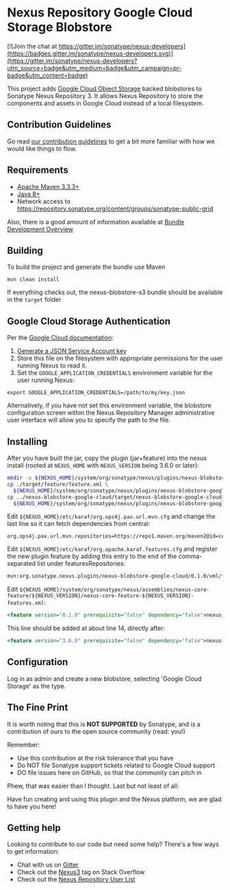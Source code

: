 <!--

    Sonatype Nexus (TM) Open Source Version
    Copyright (c) 2017-present Sonatype, Inc.
    All rights reserved. Includes the third-party code listed at http://links.sonatype.com/products/nexus/oss/attributions.

    This program and the accompanying materials are made available under the terms of the Eclipse Public License Version 1.0,
    which accompanies this distribution and is available at http://www.eclipse.org/legal/epl-v10.html.

    Sonatype Nexus (TM) Professional Version is available from Sonatype, Inc. "Sonatype" and "Sonatype Nexus" are trademarks
    of Sonatype, Inc. Apache Maven is a trademark of the Apache Software Foundation. M2eclipse is a trademark of the
    Eclipse Foundation. All other trademarks are the property of their respective owners.

-->
Nexus Repository Google Cloud Storage Blobstore
==============================

[![Join the chat at https://gitter.im/sonatype/nexus-developers](https://badges.gitter.im/sonatype/nexus-developers.svg)](https://gitter.im/sonatype/nexus-developers?utm_source=badge&utm_medium=badge&utm_campaign=pr-badge&utm_content=badge)

This project adds [Google Cloud Object Storage](https://cloud.google.com/storage/) backed blobstores to Sonatype Nexus 
Repository 3.  It allows Nexus Repository to store the components and assets in Google Cloud instead of a
local filesystem.

Contribution Guidelines
-----------------------

Go read [our contribution guidelines](/.github/CONTRIBUTING.md) to get a bit more familiar with how
we would like things to flow.

Requirements
------------

* [Apache Maven 3.3.3+](https://maven.apache.org/install.html)
* [Java 8+](http://www.oracle.com/technetwork/java/javase/downloads/jdk8-downloads-2133151.html)
* Network access to https://repository.sonatype.org/content/groups/sonatype-public-grid

Also, there is a good amount of information available at [Bundle Development Overview](https://help.sonatype.com/display/NXRM3/Bundle+Development#BundleDevelopment-BundleDevelopmentOverview)

Building
--------

To build the project and generate the bundle use Maven

    mvn clean install

If everything checks out, the nexus-blobstore-s3 bundle  should be available in the `target` folder

Google Cloud Storage Authentication
-----------------------------------

Per the [Google Cloud documentation](https://github.com/GoogleCloudPlatform/google-cloud-java#authentication):

1. [Generate a JSON Service Account key](https://cloud.google.com/storage/docs/authentication?hl=en#service_accounts)
2. Store this file on the filesystem with appropriate permissions for the user running Nexus to read it.
3. Set the `GOOGLE_APPLICATION_CREDENTIALS` environment variable for the user running Nexus:

```
export GOOGLE_APPLICATION_CREDENTIALS=/path/to/my/key.json

```

Alternatively, if you have not set this environment variable, the blobstore configuration screen within the 
Nexus Repository Manager administrative user interface will allow you to specify the path to the file.

Installing
----------

After you have built the jar, copy the plugin (jar+feature) into the nexus install (rooted at `NEXUS_HOME` with `NEXUS_VERSION` being 3.6.0 or later):

```bash
mkdir -p ${NEXUS_HOME}/system/org/sonatype/nexus/plugins/nexus-blobstore-google-cloud/0.1.0
cp ./target/feature/feature.xml \
  ${NEXUS_HOME}/system/org/sonatype/nexus/plugins/nexus-blobstore-google-cloud/0.1.0/nexus-blobstore-google-cloud-0.1.0-features.xml
cp ../nexus-blobstore-google-cloud/target/nexus-blobstore-google-cloud-0.1.0.jar 
  ${NEXUS_HOME}/system/org/sonatype/nexus/plugins/nexus-blobstore-google-cloud/0.1.0/
```
   
Edit `${NEXUS_HOME}/etc/karaf/org.ops4j.pax.url.mvn.cfg` and change the last line so it can fetch dependencies from central:

```
org.ops4j.pax.url.mvn.repositories=https://repo1.maven.org/maven2@id=central
```

Edit `${NEXUS_HOME}/etc/karaf/org.apache.karaf.features.cfg` and register the new plugin feature by adding this entry to the end of the comma-separated list under featuresRepositories:

```bash
mvn:org.sonatype.nexus.plugins/nexus-blobstore-google-cloud/0.1.0/xml/features
```
   
Edit `${NEXUS_HOME}/system/org/sonatype/nexus/assemblies/nexus-core-feature/${NEXUS_VERSION}/nexus-core-feature-${NEXUS_VERSION}-features.xml`:

```xml
<feature version="0.1.0" prerequisite="false" dependency="false">nexus-blobstore-google-cloud</feature>
```
   

This line should be added at about line 14, directly after:

```xml
<feature version="3.6.0" prerequisite="false" dependency="false">nexus-task-log-cleanup</feature>
```

Configuration
-------------

Log in as admin and create a new blobstore, selecting 'Google Cloud Storage' as the type.

The Fine Print
--------------

It is worth noting that this is **NOT SUPPORTED** by Sonatype, and is a contribution of ours
to the open source community (read: you!)

Remember:

* Use this contribution at the risk tolerance that you have
* Do NOT file Sonatype support tickets related to Google Cloud support
* DO file issues here on GitHub, so that the community can pitch in

Phew, that was easier than I thought. Last but not least of all:

Have fun creating and using this plugin and the Nexus platform, we are glad to have you here!

Getting help
------------

Looking to contribute to our code but need some help? There's a few ways to get information:

* Chat with us on [Gitter](https://gitter.im/sonatype/nexus-developers)
* Check out the [Nexus3](http://stackoverflow.com/questions/tagged/nexus3) tag on Stack Overflow
* Check out the [Nexus Repository User List](https://groups.google.com/a/glists.sonatype.com/forum/?hl=en#!forum/nexus-users)
